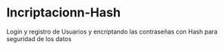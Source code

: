 # Incriptacionn-Hash
Login y registro de Usuarios y  encriptando las contraseñas con Hash para seguridad de los datos
